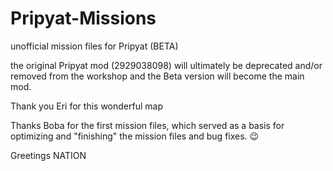 # Pripyat-Missions
unofficial mission files for Pripyat (BETA)

the original Pripyat mod (2929038098) will ultimately be deprecated and/or removed from the workshop and the Beta version will become the main mod.

Thank you Eri for this wonderful map

Thanks Boba for the first mission files, which served as a basis for optimizing and "finishing" the mission files and bug fixes. 😉





Greetings NATION